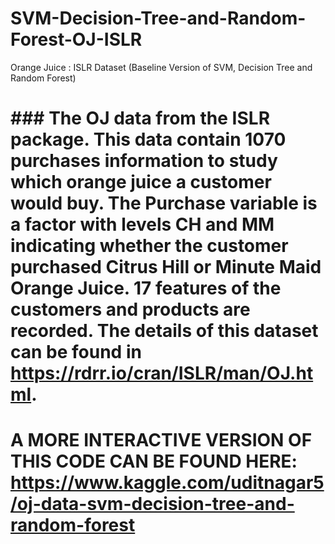 # SVM-Decision-Tree-and-Random-Forest-OJ-ISLR
Orange Juice : ISLR Dataset (Baseline Version of SVM, Decision Tree and Random Forest)


# ### The OJ data from the ISLR package. This data contain 1070 purchases information to study which orange juice a customer would buy. The Purchase variable is a factor with levels CH and MM indicating whether the customer purchased Citrus Hill or Minute Maid Orange Juice. 17 features of the customers and products are recorded. The details of this dataset can be found in https://rdrr.io/cran/ISLR/man/OJ.html.


# A MORE INTERACTIVE VERSION OF THIS CODE CAN BE FOUND HERE: https://www.kaggle.com/uditnagar5/oj-data-svm-decision-tree-and-random-forest
